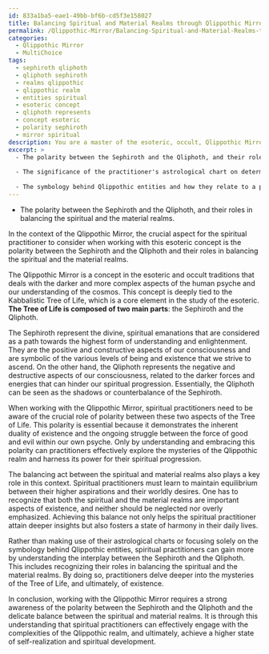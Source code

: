 ```yaml
---
id: 833a1ba5-eae1-49bb-bf6b-cd5f3e158027
title: Balancing Spiritual and Material Realms through Qlippothic Mirror
permalink: /Qlippothic-Mirror/Balancing-Spiritual-and-Material-Realms-through-Qlippothic-Mirror/
categories:
  - Qlippothic Mirror
  - MultiChoice
tags:
  - sephiroth qliphoth
  - qliphoth sephiroth
  - realms qlippothic
  - qlippothic realm
  - entities spiritual
  - esoteric concept
  - qliphoth represents
  - concept esoteric
  - polarity sephiroth
  - mirror spiritual
description: You are a master of the esoteric, occult, Qlippothic Mirror and education, you have written many textbooks on the subject. Respond to the multiple choice question first with the answer, then, fully explain the context of your rational, reasoning, and chain of thought in coming to the determination you have for that answer. Explain related concepts, formulas, or historical context relevant to this conclusion, giving a lesson on the topic to explain the reasoning afterwards.
excerpt: >
  - The polarity between the Sephiroth and the Qliphoth, and their roles in balancing the spiritual and the material realms.
  
  - The significance of the practitioner's astrological chart on determining which side of the Qlippothic realm to work with.
  
  - The symbology behind Qlippothic entities and how they relate to a practitioner's personal power and spiritual progression.
---
```


- The polarity between the Sephiroth and the Qliphoth, and their roles in balancing the spiritual and the material realms.

In the context of the Qlippothic Mirror, the crucial aspect for the spiritual practitioner to consider when working with this esoteric concept is the polarity between the Sephiroth and the Qliphoth and their roles in balancing the spiritual and the material realms.

The Qlippothic Mirror is a concept in the esoteric and occult traditions that deals with the darker and more complex aspects of the human psyche and our understanding of the cosmos. This concept is deeply tied to the Kabbalistic Tree of Life, which is a core element in the study of the esoteric. **The Tree of Life is composed of two main parts**: the Sephiroth and the Qliphoth. 

The Sephiroth represent the divine, spiritual emanations that are considered as a path towards the highest form of understanding and enlightenment. They are the positive and constructive aspects of our consciousness and are symbolic of the various levels of being and existence that we strive to ascend. On the other hand, the Qliphoth represents the negative and destructive aspects of our consciousness, related to the darker forces and energies that can hinder our spiritual progression. Essentially, the Qliphoth can be seen as the shadows or counterbalance of the Sephiroth.

When working with the Qlippothic Mirror, spiritual practitioners need to be aware of the crucial role of polarity between these two aspects of the Tree of Life. This polarity is essential because it demonstrates the inherent duality of existence and the ongoing struggle between the force of good and evil within our own psyche. Only by understanding and embracing this polarity can practitioners effectively explore the mysteries of the Qlippothic realm and harness its power for their spiritual progression.

The balancing act between the spiritual and material realms also plays a key role in this context. Spiritual practitioners must learn to maintain equilibrium between their higher aspirations and their worldly desires. One has to recognize that both the spiritual and the material realms are important aspects of existence, and neither should be neglected nor overly emphasized. Achieving this balance not only helps the spiritual practitioner attain deeper insights but also fosters a state of harmony in their daily lives.

Rather than making use of their astrological charts or focusing solely on the symbology behind Qlippothic entities, spiritual practitioners can gain more by understanding the interplay between the Sephiroth and the Qliphoth. This includes recognizing their roles in balancing the spiritual and the material realms. By doing so, practitioners delve deeper into the mysteries of the Tree of Life, and ultimately, of existence.

In conclusion, working with the Qlippothic Mirror requires a strong awareness of the polarity between the Sephiroth and the Qliphoth and the delicate balance between the spiritual and material realms. It is through this understanding that spiritual practitioners can effectively engage with the complexities of the Qlippothic realm, and ultimately, achieve a higher state of self-realization and spiritual development.

